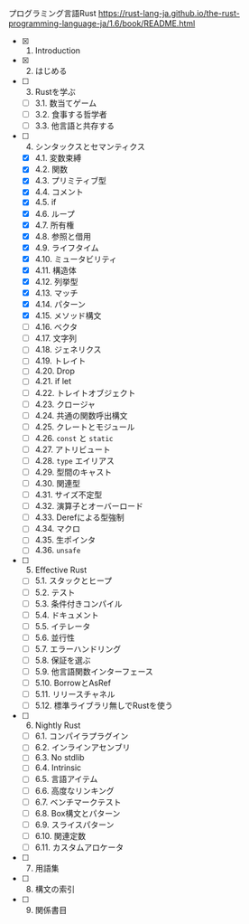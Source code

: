 プログラミング言語Rust
https://rust-lang-ja.github.io/the-rust-programming-language-ja/1.6/book/README.html

- [x] 1. Introduction
- [x] 2. はじめる
- [ ] 3. Rustを学ぶ
  - [ ] 3.1. 数当てゲーム
  - [ ] 3.2. 食事する哲学者
  - [ ] 3.3. 他言語と共存する
- [ ] 4. シンタックスとセマンティクス
  - [x] 4.1. 変数束縛
  - [x] 4.2. 関数
  - [x] 4.3. プリミティブ型
  - [x] 4.4. コメント
  - [x] 4.5. if
  - [x] 4.6. ループ
  - [x] 4.7. 所有権
  - [x] 4.8. 参照と借用
  - [x] 4.9. ライフタイム
  - [x] 4.10. ミュータビリティ
  - [x] 4.11. 構造体
  - [x] 4.12. 列挙型
  - [x] 4.13. マッチ
  - [x] 4.14. パターン
  - [x] 4.15. メソッド構文
  - [ ] 4.16. ベクタ
  - [ ] 4.17. 文字列
  - [ ] 4.18. ジェネリクス
  - [ ] 4.19. トレイト
  - [ ] 4.20. Drop
  - [ ] 4.21. if let
  - [ ] 4.22. トレイトオブジェクト
  - [ ] 4.23. クロージャ
  - [ ] 4.24. 共通の関数呼出構文
  - [ ] 4.25. クレートとモジュール
  - [ ] 4.26. `const` と `static`
  - [ ] 4.27. アトリビュート
  - [ ] 4.28. `type` エイリアス
  - [ ] 4.29. 型間のキャスト
  - [ ] 4.30. 関連型
  - [ ] 4.31. サイズ不定型
  - [ ] 4.32. 演算子とオーバーロード
  - [ ] 4.33. Derefによる型強制
  - [ ] 4.34. マクロ
  - [ ] 4.35. 生ポインタ
  - [ ] 4.36. `unsafe`
- [ ] 5. Effective Rust
  - [ ] 5.1. スタックとヒープ
  - [ ] 5.2. テスト
  - [ ] 5.3. 条件付きコンパイル
  - [ ] 5.4. ドキュメント
  - [ ] 5.5. イテレータ
  - [ ] 5.6. 並行性
  - [ ] 5.7. エラーハンドリング
  - [ ] 5.8. 保証を選ぶ
  - [ ] 5.9. 他言語関数インターフェース
  - [ ] 5.10. BorrowとAsRef
  - [ ] 5.11. リリースチャネル
  - [ ] 5.12. 標準ライブラリ無しでRustを使う
- [ ] 6. Nightly Rust
  - [ ] 6.1. コンパイラプラグイン
  - [ ] 6.2. インラインアセンブリ
  - [ ] 6.3. No stdlib
  - [ ] 6.4. Intrinsic
  - [ ] 6.5. 言語アイテム
  - [ ] 6.6. 高度なリンキング
  - [ ] 6.7. ベンチマークテスト
  - [ ] 6.8. Box構文とパターン
  - [ ] 6.9. スライスパターン
  - [ ] 6.10. 関連定数
  - [ ] 6.11. カスタムアロケータ
- [ ] 7. 用語集
- [ ] 8. 構文の索引
- [ ] 9. 関係書目

